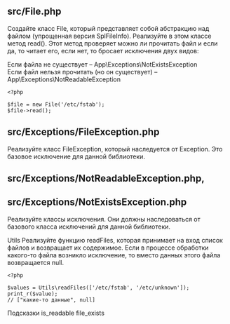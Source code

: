 ## src/File.php
Создайте класс File, который представляет собой абстракцию над файлом (упрощенная версия SplFileInfo). Реализуйте в этом классе метод read(). Этот метод проверяет можно ли прочитать файл и если да, то читает его, если нет, то бросает исключения двух видов:
  
Если файла не существует – App\Exceptions\NotExistsException  
Если файл нельзя прочитать (но он существует) – App\Exceptions\NotReadableException  
```
<?php

$file = new File('/etc/fstab');
$file->read();
```
## src/Exceptions/FileException.php
Реализуйте класс FileException, который наследуется от Exception. Это базовое исключение для данной библиотеки.

## src/Exceptions/NotReadableException.php, 
## src/Exceptions/NotExistsException.php
Реализуйте классы исключения. Они должны наследоваться от базового класса исключений для данной библиотеки.

Utils
Реализуйте функцию readFiles, которая принимает на вход список файлов и возвращает их содержимое. Если в процессе обработки какого-то файла возникло исключение, то вместо данных этого файла возвращается null.
```
<?php

$values = Utils\readFiles(['/etc/fstab', '/etc/unknown']);
print_r($value);
// ["какие-то данные", null]
```

Подсказки
is_readable
file_exists


